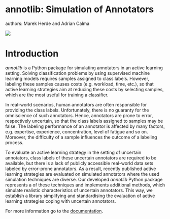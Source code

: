 # annotlib: Simulation of Annotators

authors: Marek Herde and Adrian Calma

![](https://github.com/acalma/annotlib/workflows/annotlib/badge.svg)

# Introduction

*annotlib* is a Python package for simulating annotators in an active learning setting.
Solving classification problems by using supervised machine learning models requires samples assigned to class labels.
However, labeling these samples causes costs (e.g. workload, time, etc.), so that active learning strategies aim at reducing these costs by selecting samples, which are the most useful for training a classifier.

In real-world scenarios, human annotators are often responsible for providing the class labels.
Unfortunately, there is no guaranty for the omniscience of such annotators.
Hence, annotators are prone to error, respectively uncertain, so that the class labels assigned to samples may be false.
The labeling performance of an annotator is affected by many factors, e.g. expertise, experience, concentration, level of fatigue and so on.
Moreover, the difficulty of a sample influences the outcome of a labeling process.

To evaluate an active learning strategy in the setting of uncertain annotators, class labels of these uncertain
annotators are required to be available, but there is a lack of publicly accessible real-world data sets labeled by error-prone annotators.
As a result, recently published active learning strategies are evaluated on simulated annotators where the used simulation techniques are diverse.
Our developed *annotlib* Python package represents a of these techniques and implements additional methods, which simulate realistic characteristics of uncertain annotators.
This way, we establish a library simplifying and standardising the evaluation of active learning strategies coping with uncertain annotators.

For more information go to the [documentation](./docs/_build/html/index.html).
